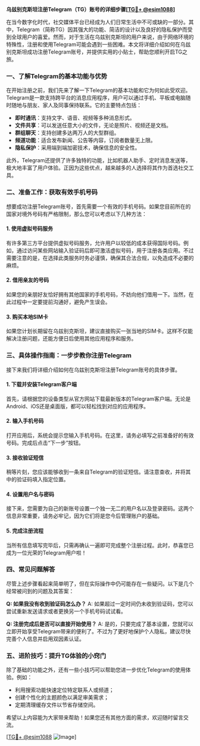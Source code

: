 **乌兹别克斯坦注册Telegram（TG）账号的详细步骤[[TG💪+ @esim1088](https://t.me/s/esim1088)]**

在当今数字化时代，社交媒体平台已经成为人们日常生活中不可或缺的一部分。其中，Telegram（简称TG）因其强大的功能、简洁的设计以及良好的隐私保护而受到全球用户的喜爱。然而，对于生活在乌兹别克斯坦的用户来说，由于网络环境的特殊性，注册和使用Telegram可能会遇到一些困难。本文将详细介绍如何在乌兹别克斯坦成功注册Telegram账号，并提供实用的小贴士，帮助您顺利开启TG之旅。

### 一、了解Telegram的基本功能与优势

在开始注册之前，我们先来了解一下Telegram的基本功能和它为何如此受欢迎。Telegram是一款支持跨平台的消息应用程序，用户可以通过手机、平板或电脑随时随地与朋友、家人及同事保持联系。它的主要特点包括：

- **即时通讯**：支持文字、语音、视频等多种消息形式。
- **文件共享**：可以发送任意大小的文件，无论是照片、视频还是文档。
- **群组聊天**：支持创建多达两万人的大型群组。
- **频道功能**：适合发布新闻、公告等内容，订阅者数量无上限。
- **隐私保护**：采用端到端加密技术，确保信息的安全性。

此外，Telegram还提供了许多独特的功能，比如机器人助手、定时消息发送等，极大地丰富了用户体验。正因为这些优点，越来越多的人选择将其作为首选社交工具。

### 二、准备工作：获取有效手机号码

想要成功注册Telegram账号，首先需要一个有效的手机号码。如果您目前所在的国家对境外号码有严格限制，那么您可以考虑以下几种方法：

#### 1. 使用虚拟号码服务
有许多第三方平台提供虚拟号码服务，允许用户以较低的成本获得国际号码。例如，通过访问某些网站输入验证码后即可激活虚拟号码，用于注册各类应用。不过需要注意的是，在选择此类服务时务必谨慎，确保其合法合规，以免造成不必要的麻烦。

#### 2. 借用亲友的号码
如果您的亲朋好友恰好拥有其他国家的手机号码，不妨向他们借用一下。当然，在此过程中一定要提前沟通好，避免产生误会。

#### 3. 购买本地SIM卡
如果您计划长期留在乌兹别克斯坦，建议直接购买一张当地的SIM卡。这样不仅能解决注册问题，还能方便日后使用其他应用程序和服务。

### 三、具体操作指南：一步步教你注册Telegram

接下来我们将详细介绍如何在乌兹别克斯坦注册Telegram账号的具体步骤。

#### 1. 下载并安装Telegram客户端
首先，请根据您的设备类型从官方网站下载最新版本的Telegram客户端。无论是Android、iOS还是桌面版，都可以轻松找到对应的应用程序。

#### 2. 输入手机号码
打开应用后，系统会提示您输入手机号码。在这里，请务必填写之前准备好的有效号码。完成后点击“下一步”按钮。

#### 3. 接收验证短信
稍等片刻，您应该能够收到一条来自Telegram的验证短信。请注意查收，并将其中的验证码填入指定位置。

#### 4. 设置用户名与密码
接下来，您需要为自己的新账号设置一个独一无二的用户名以及登录密码。这两个信息非常重要，请务必牢记，因为它们将是您今后管理账户的基础。

#### 5. 完成注册流程
当所有信息填写完毕后，只需再确认一遍即可完成整个注册过程。此时，恭喜您已成为一位光荣的Telegram用户啦！

### 四、常见问题解答

尽管上述步骤看起来简单明了，但在实际操作中仍可能存在一些疑问。以下是几个经常被问到的问题及其答案：

**Q: 如果我没有收到验证码怎么办？**
A: 如果超过一定时间仍未收到验证码，您可以尝试重新发送请求或者更换另一个手机号码试试看。

**Q: 注册完成后是否可以直接开始使用？**
A: 是的，只要完成了基本设置，您就可以立即开始享受Telegram带来的便利了。不过为了更好地保护个人隐私，建议尽快完善个人信息并启用双因素认证。

### 五、进阶技巧：提升TG体验的小窍门

除了基础的功能之外，还有一些小技巧可以帮助您进一步优化Telegram的使用体验。例如：

- 利用搜索功能快速定位特定联系人或频道；
- 创建个性化的主题颜色以满足审美需求；
- 定期清理缓存文件以节省存储空间。

希望以上内容能为大家带来帮助！如果您还有其他方面的需求，欢迎随时留言交流。

[[TG💪+ @esim1088](https://t.me/s/esim1088) ![Image](https://i.postimg.cc/4NQfJmqS/Snipaste-2025-05-13-00-14-12.png)]